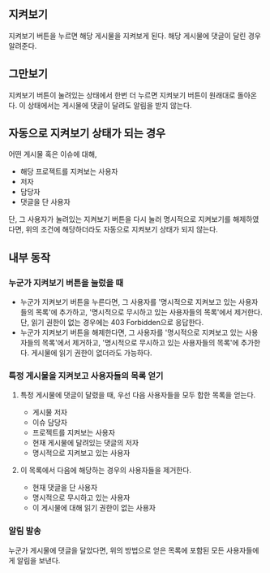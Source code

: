 지켜보기
--------

지켜보기 버튼을 누르면 해당 게시물을 지켜보게 된다. 해당 게시물에 댓글이 달린 경우 알려준다.

그만보기
--------

지켜보기 버튼이 눌려있는 상태에서 한번 더 누르면 지켜보기 버튼이 원래대로 돌아온다. 이 상태에서는 게시물에 댓글이 달려도 알림을 받지 않는다.

자동으로 지켜보기 상태가 되는 경우
----------------------------------

어떤 게시물 혹은 이슈에 대해,

* 해당 프로젝트를 지켜보는 사용자
* 저자
* 담당자
* 댓글을 단 사용자

단, 그 사용자가 눌려있는 지켜보기 버튼을 다시 눌러 명시적으로 지켜보기를 해제하였다면, 위의 조건에 해당하더라도 자동으로 지켜보기 상태가 되지 않는다.

내부 동작
---------

### 누군가 지켜보기 버튼을 눌렀을 때

* 누군가 지켜보기 버튼을 누른다면, 그 사용자를 '명시적으로 지켜보고 있는 사용자들의 목록'에 추가하고, '명시적으로 무시하고 있는 사용자들의 목록'에서 제거한다. 단, 읽기 권한이 없는 경우에는 403 Forbidden으로 응답한다.
* 누군가 지켜보기 버튼을 해제한다면, 그 사용자를 '명시적으로 지켜보고 있는 사용자들의 목록'에서 제거하고, '명시적으로 무시하고 있는 사용자들의 목록'에 추가한다. 게시물에 읽기 권한이 없더라도 가능하다.

### 특정 게시물을 지켜보고 사용자들의 목록 얻기

1. 특정 게시물에 댓글이 달렸을 때, 우선 다음 사용자들을 모두 합한 목록을 얻는다.
    * 게시물 저자
    * 이슈 담당자
	* 프로젝트를 지켜보는 사용자
    * 현재 게시물에 달려있는 댓글의 저자
    * 명시적으로 지켜보고 있는 사용자

2. 이 목록에서 다음에 해당하는 경우의 사용자들을 제거한다.
    * 현재 댓글을 단 사용자
    * 명시적으로 무시하고 있는 사용자
    * 이 게시물에 대해 읽기 권한이 없는 사용자

### 알림 발송

누군가 게시물에 댓글을 달았다면, 위의 방법으로 얻은 목록에 포함된 모든 사용자들에게 알림을 보낸다.
